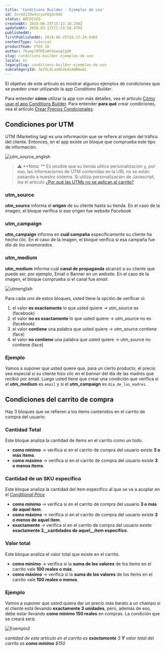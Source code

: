 ```yaml
---
title: 'Conditions Builder - Ejemplos de uso'
id: 3xrod1IDw4ucywYOg4cm6E
status: ARCHIVED
createdAt: 2018-06-25T15:13:10.190Z
updatedAt: 2020-03-13T21:24:58.470Z
publishedAt: 
firstPublishedAt: 2018-06-25T18:37:29.930Z
contentType: tutorial
productTeam: VTEX IO
author: 7kumplNTMIsWYGeeegCqO8
slug: conditions-builder-ejemplos-de-uso
locale: es
legacySlug: conditions-builder-ejemplos-de-uso
subcategoryId: 3e2VLdLao8GGk4sAmMmwmi
---
```


El objetivo de este artículo es mostrar algunos ejemplos de condiciones que se pueden crear utilizando la app *Conditions Builder*.

Para entender __cómo__ utilizar la app con más detalles, vea el artículo [Cómo usar el app Conditions Builder](http://help.vtex.com/es/tutorial/como-usar-el-app-conditions-builder). 
Para entender __para qué__ crear condiciones, vea el artículo [Crear Precios Condicionales](http://help.vtex.com/es/tutorial/crear-precios-condicionales). 

## Condiciones por UTM

UTM (Marketing tag) es una información que se refiere al origen del tráfico del cliente. Entonces, en el app existe un bloque que comprueba este tipo de información.

![utm_source_english](//images.ctfassets.net/alneenqid6w5/1eC4fEARZG84MYiSmekSIm/5c784e46e4ab63487f183f7cd2060ea9/utm_source_english.png)

>⚠️ **Nota: **
> Es posible que su tienda utilice personalización y, por eso, las informaciones de UTM contenidas en la URL no se están pasando a nuestro sistema. Si utiliza personalización de Javascript, lea el artículo [¿Por qué las UTMs no se aplican al carrito?](https://help.vtex.com/es/faq/por-que-las-utms-no-se-aplican-al-carrito)

### utm_source

__utm_source__ informa el __origen__ de su cliente hasta su tienda. En el caso de la imagen, el bloque verifica si ese origen fue *website Facebook*

### utm_campaign

__utm_campaign__ informa en __cuál campaña__ específicamente su cliente ha hecho clic. En el caso de la imagen, el bloque verifica si esa campaña fue *día de los enamorados*. 

### utm_medium

__utm_medium__ informa cuál __canal de propaganda__ alcanzó a su cliente que puede ser, por ejemplo, Email o Banner en un website. En el caso de la imagen, el bloque comprueba si el canal fue *email*.

![utmenglish](//images.ctfassets.net/alneenqid6w5/4lFJ73jp9Cysoes6igUKO2/6e099fe8ff1600fc165ef4c1b008bdaa/utmenglish.png)
  
Para cada uno de estos bloques, usted tiene la opción de verificar si:

1. el valor __es exactamente__ lo que usted quiere -> utm_source es (facebook)
2. el valor __no es exactamente__ lo que usted quiere -> utm_source no es (facebook)
3. el valor __contiene__ una palabra que usted quiere -> utm_source contiene (face)
4. el valor __no contiene__ una palabra que usted quiere -> utm_source no contiene (face)

### Ejemplo

Vamos a suponer que usted quiere que, para un cierto producto, el precio sea especial si su cliente hizo clic en el *banner* del día de las madres que recibió por email.
Luego usted tiene que crear una condición que verifica si el __utm_medium__ es `email` y si el __utm_campaign__ es `dia_de_las_madres`.


## Condiciones del carrito de compra

Hay 3 bloques que se refieren a los ítems contenidos en el carrito de compra del usuario:

### Cantidad Total

Este bloque analiza la cantidad de ítems en el carrito como un todo.

- __como mínimo__ -> verifica si en el carrito de compra del usuario existe __3 o más ítems__.
- __como máximo__ -> verifica si en el carrito de compra del usuario existe __3 o menos ítems__.

### Cantidad de un SKU específico
Este bloque analiza la cantidad del ítem específico al que se va a acoplar en el [*Conditional Price*]( http://help.vtex.com/es/tutorial/crear-precios-condicionales)

- __como mínimo__ -> verifica si en el carrito de compra del usuario __3 o más de aquel ítem__.
- __como máximo__ -> verifica si en el carrito de compra del usuario existe __3 o menos de aquel ítem__.
- __exactamente__ -> verifica si en el carrito de compra del usuario existe __exactamente 3__cantidades de aquel__ítem específico__.

### Valor total

Este bloque analiza el valor total que existe en el carrito.

- __como mínimo__ -> verifica si la __suma de los valores__ de los ítems en el carrito vale __100 reales o más__.
- __como máximo__ -> verifica si la __suma de los valores__ de los ítems en el carrito vale __100 reales o menos__.

### Ejemplo

Vamos a suponer que usted quiera dar un precio más barato a un champú si el cliente está llevando __exactamente 3 unidades__, pero, además de eso, debe estar llevando __como mínimo 150 reales__ en compras. La condición que se creará será:

![Exemplo2](//images.ctfassets.net/alneenqid6w5/11Z9LujUl66G80yGQyKI6S/fa33819d9e0ef37113466e3612d370d5/exemplo2.png)  

*cantidad de este artículo en el carrito es **exactamente** 3
**Y**
valor total del carrito es **como mínimo** $150*

